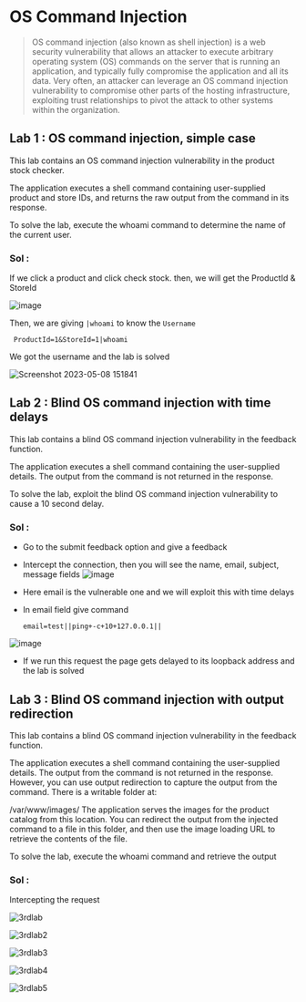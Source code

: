 # OS Command Injection
> OS command injection (also known as shell injection) is a web security vulnerability that allows an attacker to execute arbitrary operating system (OS) commands on the server that is running an application, and typically fully compromise the application and all its data. Very often, an attacker can leverage an OS command injection vulnerability to compromise other parts of the hosting infrastructure, exploiting trust relationships to pivot the attack to other systems within the organization.

## Lab 1 : OS command injection, simple case

This lab contains an OS command injection vulnerability in the product stock checker.

The application executes a shell command containing user-supplied product and store IDs, and returns the raw output from the command in its response.

To solve the lab, execute the whoami command to determine the name of the current user.

### Sol :

If we click a product and click check stock. then, we will get the ProductId & StoreId

![image](https://user-images.githubusercontent.com/33444140/236799000-1d2eeac3-d715-48e9-ae44-6bfa91b84c9f.png)

Then, we are giving `|whoami` to know the `Username` 
    
     ProductId=1&StoreId=1|whoami

We got the username and the lab is solved

 ![Screenshot 2023-05-08 151841](https://user-images.githubusercontent.com/33444140/236875721-9bf7a4ac-7f9a-4939-a6b7-e63e5292c5dc.png)
 
## Lab 2 : Blind OS command injection with time delays

This lab contains a blind OS command injection vulnerability in the feedback function.

The application executes a shell command containing the user-supplied details. The output from the command is not returned in the response.

To solve the lab, exploit the blind OS command injection vulnerability to cause a 10 second delay.
    
### Sol :

* Go to the submit feedback option and give a feedback
* Intercept the connection, then you will see the name, email, subject, message fields
![image](https://user-images.githubusercontent.com/33444140/236868717-e1624987-d07c-4e0e-82d2-54f00405a510.png)

* Here email is the vulnerable one and we will exploit this with time delays
* In email field give command

      email=test||ping+-c+10+127.0.0.1||
      
![image](https://user-images.githubusercontent.com/33444140/236869514-9ddd8a6a-b1cf-459f-8acd-cf2a56154081.png)

* If we run this request the page gets delayed to its loopback address and the lab is solved

## Lab 3 : Blind OS command injection with output redirection

This lab contains a blind OS command injection vulnerability in the feedback function.

The application executes a shell command containing the user-supplied details. The output from the command is not returned in the response. However, you can use output redirection to capture the output from the command. There is a writable folder at:

/var/www/images/
The application serves the images for the product catalog from this location. You can redirect the output from the injected command to a file in this folder, and then use the image loading URL to retrieve the contents of the file.

To solve the lab, execute the whoami command and retrieve the output

### Sol :

Intercepting the request 

![3rdlab](https://github.com/tousif13/Port_Swigger_Labs/assets/33444140/f8a310d1-39f4-4d3b-972f-9f810e8f9371)

![3rdlab2](https://github.com/tousif13/Port_Swigger_Labs/assets/33444140/94944035-f8a0-42c2-9998-6e51d2f521f2)

![3rdlab3](https://github.com/tousif13/Port_Swigger_Labs/assets/33444140/b92051e9-355d-4c10-a7a9-4ada499613fb)

![3rdlab4](https://github.com/tousif13/Port_Swigger_Labs/assets/33444140/a341e796-b6f7-49c2-a639-527fab69c0e2)

![3rdlab5](https://github.com/tousif13/Port_Swigger_Labs/assets/33444140/1722c173-2af3-4f76-a771-b5c0f84d3d26)
